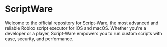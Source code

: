 # ScriptWare
 Welcome to the official repository for Script-Ware, the most advanced and reliable Roblox script executor for iOS and macOS. Whether you're a developer or a player, Script-Ware empowers you to run custom scripts with ease, security, and performance.
